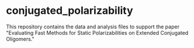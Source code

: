 # conjugated_polarizability

This repository contains the data and analysis files to support the paper "Evaluating Fast Methods for Static Polarizabilities on Extended Conjugated Oligomers."
